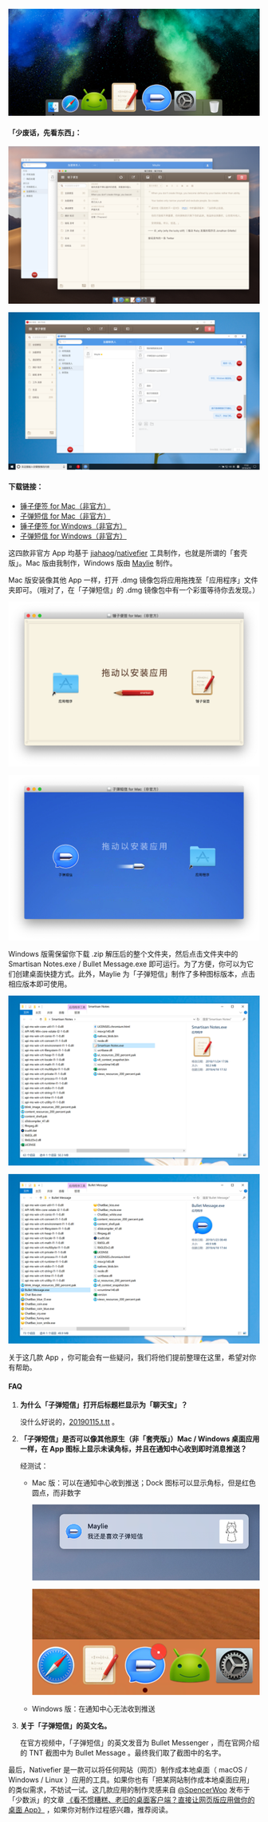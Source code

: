 ![00-header](Images/00-header.png)

#### 「少废话，先看东西」：

![01.1-screenshot-mac](Images/01.1-screenshot-mac.png)

![01.2-screenshot-win](Images/01.2-screenshot-win.png)

#### 下载链接：

- [锤子便签 for Mac（非官方）](https://github.com/minimalistrojan/Smartisan-Desktop-Apps-Unofficial/releases/download/v1.0/Smartisan.Notes.Unofficial.dmg)
- [子弹短信 for Mac（非官方）](https://github.com/minimalistrojan/Smartisan-Desktop-Apps-Unofficial/releases/download/v1.0/Bullet.Message.Unofficial.dmg)
- [锤子便签 for Windows（非官方）](https://github.com/minimalistrojan/Smartisan-Desktop-Apps-Unofficial/releases/download/v1.0-win/Smartisan.Notes.Unofficial.zip)
- [子弹短信 for Windows（非官方）](https://github.com/minimalistrojan/Smartisan-Desktop-Apps-Unofficial/releases/download/v1.0-win/Bullet.Message.Unofficial.zip)

这四款非官方 App 均基于 [jiahaog](https://github.com/jiahaog)/[nativefier](https://github.com/jiahaog/nativefier) 工具制作，也就是所谓的「套壳版」。Mac 版由我制作，Windows 版由 [Maylie](https://github.com/Maylie1918) 制作。

Mac 版安装像其他 App 一样，打开 .dmg 镜像包将应用拖拽至「应用程序」文件夹即可。（哦对了，在「子弹短信」的 .dmg 镜像包中有一个彩蛋等待你去发现。）

![02.1-smartisan-notes-mac-installer](Images/02.1-smartisan-notes-mac-installer.png)

![02.2-bullet-message-mac-installer](Images/02.2-bullet-message-mac-installer.png)

Windows 版需保留你下载 .zip 解压后的整个文件夹，然后点击文件夹中的 Smartisan Notes.exe / Bullet Message.exe 即可运行。为了方便，你可以为它们创建桌面快捷方式。此外，Maylie 为「子弹短信」制作了多种图标版本，点击相应版本即可使用。

![03.1-smartisan-notes-win-folder](Images/03.1-smartisan-notes-win-folder.png)

![03.2-bullet-message-win-folder](Images/03.2-bullet-message-win-folder.png)

关于这几款 App ，你可能会有一些疑问，我们将他们提前整理在这里，希望对你有帮助。

#### FAQ

1. **为什么「子弹短信」打开后标题栏显示为「聊天宝」？**

   没什么好说的，[20190115.t.tt](https://20190115.t.tt) 。

2. **「子弹短信」是否可以像其他原生（非「套壳版」）Mac / Windows 桌面应用一样，在 App 图标上显示未读角标，并且在通知中心收到即时消息推送？**

   经测试：

   - Mac 版：可以在通知中心收到推送；Dock 图标可以显示角标，但是红色圆点，而非数字

     ![04.1-notification](Images/04.1-notification.png)

     ![04.2-dock-badge](Images/04.2-dock-badge.png)

   - Windows 版：在通知中心无法收到推送

3. **关于「子弹短信」的英文名。**

   在官方视频中，「子弹短信」的英文发音为 Bullet Messenger ，而在官网介绍的 TNT 截图中为 Bullet Message 。最终我们取了截图中的名字。

最后，Nativefier 是一款可以将任何网站（网页）制作成本地桌面（ macOS / Windows / Linux ）应用的工具。如果你也有「把某网站制作成本地桌面应用」的类似需求，不妨试一试。这几款应用的制作灵感来自 [@SpencerWoo](https://sspai.com/user/800610/) 发布于「少数派」的文章 [《看不惯糟糕、老旧的桌面客户端？直接让网页版应用做你的桌面 App》](<https://sspai.com/post/50250>) ，如果你对制作过程感兴趣，推荐阅读。